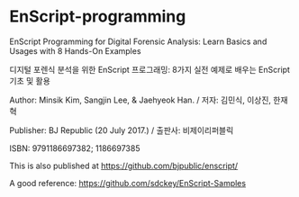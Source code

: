 # EnScript-programming

EnScript Programming for Digital Forensic Analysis: Learn Basics and Usages with 8 Hands-On Examples

디지털 포렌식 분석을 위한 EnScript 프로그래밍: 8가지 실전 예제로 배우는 EnScript 기초 및 활용

Author: Minsik Kim, Sangjin Lee, & Jaehyeok Han. / 저자: 김민식, 이상진, 한재혁

Publisher: BJ Republic (20 July 2017.) / 출판사: 비제이리퍼블릭

ISBN: 9791186697382; 1186697385

This is also published at
https://github.com/bjpublic/enscript/

A good reference:
https://github.com/sdckey/EnScript-Samples
